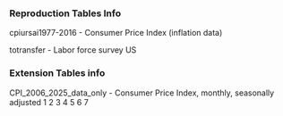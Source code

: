 ### Reproduction Tables Info 
cpiursai1977-2016 - Consumer Price Index (inflation data)

totransfer - Labor force survey US


### Extension Tables info
CPI_2006_2025_data_only - Consumer Price Index, monthly, seasonally adjusted 1 2 3 4 5 6 7
